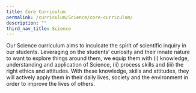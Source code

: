 ```yaml
---
title: Core Curriculum
permalink: /curriculum/Science/core-curriculum/
description: ""
third_nav_title: Science
---
```

Our Science curriculum aims to inculcate the spirit of scientific inquiry in our students. Leveraging on the students’ curiosity and their innate nature to want to explore things around them, we equip them with (i) knowledge, understanding and application of Science, (ii) process skills and (iii) the right ethics and attitudes. With these knowledge, skills and attitudes, they will actively apply them in their daily lives, society and the environment in order to improve the lives of others.
